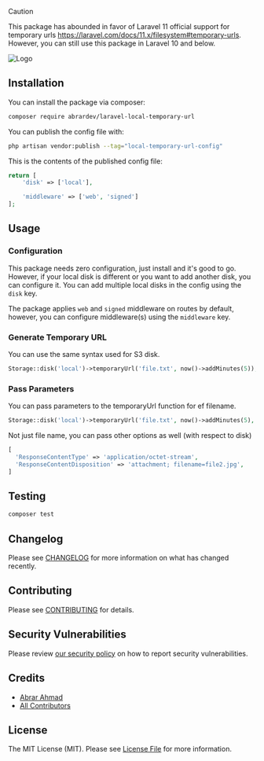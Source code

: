 > [!CAUTION]
> This package has abounded in favor of Laravel 11 official support for temporary urls https://laravel.com/docs/11.x/filesystem#temporary-urls. However, you can still use this package in Laravel 10 and below. 

![Logo](https://banners.beyondco.de/Laravel%20Local%20Disk%20Temporary%20URL%20.png?theme=light&packageManager=composer+require&packageName=abrardev%2Flaravel-local-temporary-url&pattern=floorTile&style=style_1&description=Quickly+add+support+for+temporary+url+for+local+filesystem+drivers&md=1&showWatermark=0&fontSize=100px&images=link)

## Installation

You can install the package via composer:

```bash
composer require abrardev/laravel-local-temporary-url
```

You can publish the config file with:

```bash
php artisan vendor:publish --tag="local-temporary-url-config"
```

This is the contents of the published config file:

```php
return [
    'disk' => ['local'],

    'middleware' => ['web', 'signed']
];
```

## Usage

### Configuration
This package needs zero configuration, just install and it's good to go. However, if your local disk is different or you want to add another disk, you can configure it. You can add multiple local disks in the config using the `disk` key. <br>

The package applies `web` and `signed` middleware on routes by default, however, you can configure middleware(s) using the `middleware` key.

### Generate Temporary URL
You can use the same syntax used for S3 disk. 
```php
Storage::disk('local')->temporaryUrl('file.txt', now()->addMinutes(5));
```

### Pass Parameters 
You can pass parameters to the temporaryUrl function for ef filename.  
```php
Storage::disk('local')->temporaryUrl('file.txt', now()->addMinutes(5), ['filename' => 'customname']);
```

Not just file name, you can pass other options as well (with respect to disk) 
```php
[
  'ResponseContentType' => 'application/octet-stream',
  'ResponseContentDisposition' => 'attachment; filename=file2.jpg',
]
```

## Testing

```bash
composer test
```

## Changelog

Please see [CHANGELOG](CHANGELOG.md) for more information on what has changed recently.

## Contributing

Please see [CONTRIBUTING](CONTRIBUTING.md) for details.

## Security Vulnerabilities

Please review [our security policy](../../security/policy) on how to report security vulnerabilities.

## Credits

- [Abrar Ahmad](https://github.com/abrardev99)
- [All Contributors](../../contributors)

## License

The MIT License (MIT). Please see [License File](LICENSE.md) for more information.

